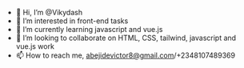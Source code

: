- 👋 Hi, I’m @Vikydash
- 👀 I’m interested in front-end tasks
- 🌱 I’m currently learning javascript and vue.js
- 💞️ I’m looking to collaborate on HTML, CSS, tailwind, javascript and vue.js work
- 📫 How to reach me, abejidevictor8@gmail.com/+2348107489369

<!---
VikydashVikydash/VikydashVikydash is a ✨ special ✨ repository because its `README.md` (this file) appears on your GitHub profile.
You can click the Preview link to take a look at your changes.
--->

